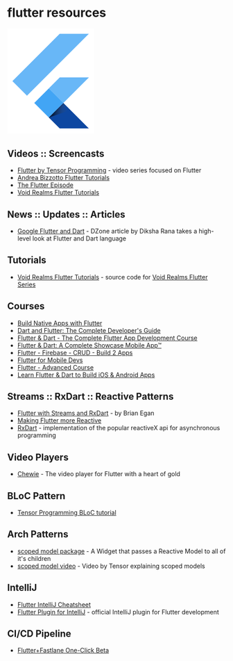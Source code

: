 # flutter resources

<img src="../img/flutter_logo.svg?sanitize=true" width="200px" alt="Flutter Logo">

## Videos :: Screencasts
- [Flutter by Tensor Programming](https://bit.ly/2AZPMcL) - video series focused on Flutter
- [Andrea Bizzotto Flutter Tutorials](https://www.youtube.com/watch?v=u_Lyx8KJWpg&list=PLNnAcB93JKV9iZ2cwk9MEx3_JG8BRikMP)
- [The Flutter Episode](https://www.youtube.com/playlist?list=PLBbgqtDgdc_RUWUCInIqxpY--C94C6Xjh)
- [Void Realms Flutter Tutorials](https://www.youtube.com/playlist?list=PLUbFnGajtZlX9ubiLzYz_cw92esraiIBi)

## News :: Updates :: Articles
- [Google Flutter and Dart](https://dzone.com/articles/google-flutter-and-dart) - DZone article by Diksha Rana takes a high-level look at Flutter and Dart language

## Tutorials
- [Void Realms Flutter Tutorials](https://github.com/voidrealms/Flutter-Tutorials) - source code for [Void Realms Flutter Series](https://www.youtube.com/watch?v=ulg2dpPkulw&list=PLUbFnGajtZlX9ubiLzYz_cw92esraiIBi)

## Courses
- [Build Native Apps with Flutter](https://www.udacity.com/course/build-native-mobile-apps-with-flutter--ud905)
- [Dart and Flutter: The Complete Developer's Guide](https://www.udemy.com/dart-and-flutter-the-complete-developers-guide/)
- [Flutter & Dart - The Complete Flutter App Development Course](https://www.udemy.com/flutter-dart-the-complete-flutter-app-development-course/)
- [Flutter & Dart: A Complete Showcase Mobile App™](https://www.udemy.com/flutter-dart-a-complete-showcase-course-for-mobile-development/)
- [Flutter - Firebase - CRUD - Build 2 Apps](https://www.udemy.com/flutter-firebase-crud-build-2-apps-super-easy/)
- [Flutter for Mobile Devs](https://www.udemy.com/flutter-for-absolute-beginners/)
- [Flutter - Advanced Course](https://www.udemy.com/flutter-advanced-course/)
- [Learn Flutter & Dart to Build iOS & Android Apps](https://www.udemy.com/learn-flutter-dart-to-build-ios-android-apps/)

## Streams :: RxDart :: Reactive Patterns
- [Flutter with Streams and RxDart](https://skillsmatter.com/skillscasts/12254-flutter-with-streams-and-rxdart) - by Brian Egan
- [Making Flutter more Reactive](https://www.burkharts.net/apps/blog/making-flutter-more-reactive/)   
- [RxDart](https://pub.dartlang.org/packages/rxdart) - implementation of the popular reactiveX api for asynchronous programming

## Video Players
- [Chewie](https://github.com/brianegan/chewie) - The video player for Flutter with a heart of gold

## BLoC Pattern
- [Tensor Programming BLoC tutorial](https://steemit.com/utopian-io/@tensor/using-the-bloc-pattern-to-build-reactive-applications-with-streams-in-dart-s-flutter-framework)

## Arch Patterns
- [scoped model package](https://pub.dartlang.org/packages/scoped_model) - A Widget that passes a Reactive Model to all of it's children
- [scoped model video](https://www.youtube.com/watch?v=-MCeWP3rgI0) - Video by Tensor explaining scoped models

## IntelliJ
- [Flutter IntelliJ Cheatsheet](https://flutter-io-deploy-one.firebaseapp.com/downloads/Flutter-IntelliJ-cheat-sheet-MacOS.pdf)
- [Flutter Plugin for IntelliJ](https://github.com/flutter/flutter-intellij) - official IntelliJ plugin for Flutter development

## CI/CD Pipeline
- [Flutter+Fastlane One-Click Beta](https://www.rodydavis.com/single-post/2018/05/18/Flutter-Fastlane-One-Click-Beta)

